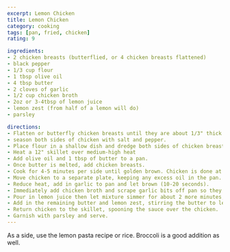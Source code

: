 ```yaml
---
excerpt: Lemon Chicken
title: Lemon Chicken
category: cooking
tags: [pan, fried, chicken]
rating: 9

ingredients:
- 2 chicken breasts (butterflied, or 4 chicken breasts flattened)
- black pepper
- 1/3 cup flour
- 1 tbsp olive oil
- 4 tbsp butter
- 2 cloves of garlic
- 1/2 cup chicken broth
- 2oz or 3-4tbsp of lemon juice
- lemon zest (from half of a lemon will do)
- parsley

directions:
- Flatten or butterfly chicken breasts until they are about 1/3" thick.
- season both sides of chicken with salt and pepper.
- Place flour in a shallow dish and dredge both sides of chicken breasts in flour.
- Heat a 12" skillet over medium-high heat
- Add olive oil and 1 tbsp of butter to a pan. 
- Once butter is melted, add chicken breasts.
- Cook for 4-5 minutes per side until golden brown. Chicken is done at 165 degrees.
- Move chicken to a separate plate, keeping any excess oil in the pan.
- Reduce heat, add in garlic to pan and let brown (10-20 seconds).
- Immediately add chicken broth and scrape garlic bits off pan so they do not stick.
- Pour in lemon juice then let mixture simmer for about 2 more minutes, reducing heat again.
- Add in the remaining butter and lemon zest, stirring the butter to let it melt.
- Return chicken to the skillet, spooning the sauce over the chicken. 
- Garnish with parsley and serve.
---
```


As a side, use the lemon pasta recipe or rice. Broccoli is a good addition as well.
